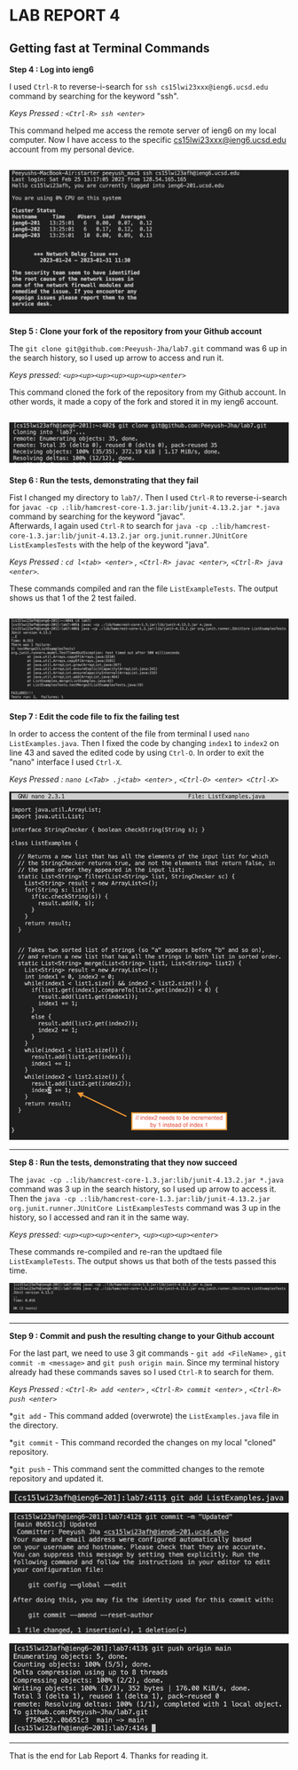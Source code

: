 # LAB REPORT 4
## Getting fast at Terminal Commands

**Step 4 : Log into ieng6** 

I used `Ctrl-R` to reverse-i-search for `ssh cs15lwi23xxx@ieng6.ucsd.edu` command by searching for the keyword "ssh".  

*Keys Pressed : `<Ctrl-R> ssh <enter>`*

This command helped me access the remote server of ieng6 on my local computer. Now I have access to the specific  cs15lwi23xxx@ieng6.ucsd.edu account from my personal device.

![Image](ieng.png) 
---
**Step 5 : Clone your fork of the repository from your Github account** 

The `git clone git@github.com:Peeyush-Jha/lab7.git` command was 6 up in the search history, so I used up arrow to access and run it. 

*Keys pressed: `<up><up><up><up><up><up><enter>`*

This command cloned the fork of the repository from my Github account. In other words, it made a copy of the fork and stored it in my ieng6 account.

![Image](clone.png)
---
**Step 6 : Run the tests, demonstrating that they fail**

Fist I changed my directory to `lab7/`. Then I used `Ctrl-R` to reverse-i-search for `javac -cp .:lib/hamcrest-core-1.3.jar:lib/junit-4.13.2.jar *.java` command by searching for the keyword "javac".   
Afterwards, I again used `Ctrl-R` to search for `java -cp .:lib/hamcrest-core-1.3.jar:lib/junit-4.13.2.jar org.junit.runner.JUnitCore ListExamplesTests` with the help of the keyword "java".  

*Keys Pressed : `cd l<tab> <enter>` , `<Ctrl-R> javac <enter>`, `<Ctrl-R> java <enter>`.*

These commands compiled and ran the file `ListExampleTests`. The output shows us that 1 of the 2 test failed.

![Image](failed.png)
---
**Step 7 : Edit the code file to fix the failing test**

In order to access the content of the file from terminal I used `nano ListExamples.java`. Then I fixed the code by changing `index1` to `index2` on line 43 and saved the edited code by using `Ctrl-O`. In order to exit the "nano" interface I used `Ctrl-X`.

*Keys Pressed : `nano L<Tab> .j<tab> <enter>` , `<Ctrl-O> <enter> <Ctrl-X>`*

![Image](edited.png)

---

**Step 8 : Run the tests, demonstrating that they now succeed**

The `javac -cp .:lib/hamcrest-core-1.3.jar:lib/junit-4.13.2.jar *.java` command was 3 up in the search history, so I used up arrow to access it. Then the
`java -cp .:lib/hamcrest-core-1.3.jar:lib/junit-4.13.2.jar org.junit.runner.JUnitCore ListExamplesTests` command was 3 up in the history, so I accessed and ran it in the same way.

*Keys pressed: `<up><up><up><enter>`, `<up><up><up><enter>`*

These commands re-compiled and re-ran the updtaed file `ListExampleTests`. The output shows us that both of the tests passed this time.
  
 
![Image](pass.png)
  
---

**Step 9 : Commit and push the resulting change to your Github account**
  
For the last part, we need to use 3 git commands - `git add <FileName>` , `git commit -m <message>` and `git push origin main`. Since my terminal history already had these commands saves so I used `Ctrl-R` to search for them.    

*Keys Pressed : `<Ctrl-R> add <enter>` , `<Ctrl-R> commit <enter>` , `<Ctrl-R> push <enter>`*
 
*`git add` - This command added (overwrote) the `ListExamples.java` file in the directory.  

*`git commit` - This command recorded the changes on my local "cloned" repository.  

*`git push` - This command sent the committed changes to the remote repository and updated it.
  
![Image](add.png)

![Image](commit.png)

![Image](push.png)

---

That is the end for Lab Report 4. Thanks for reading it.

